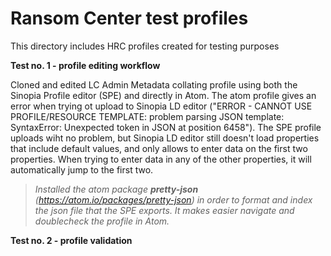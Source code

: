 # Ransom Center test profiles

This directory includes HRC profiles created for testing purposes

**Test no. 1 - profile editing workflow**

Cloned and edited LC Admin Metadata collating profile using both the Sinopia Profile editor (SPE) and directly in Atom. The atom profile gives an error when trying ot upload to Sinopia LD editor ("ERROR - CANNOT USE PROFILE/RESOURCE TEMPLATE: problem parsing JSON template: SyntaxError: Unexpected token in JSON at position 6458"). The SPE profile uploads wiht no problem, but Sinopia LD editor still doesn't load properties that include default values, and only allows to enter data on the first two properties. When trying to enter data in any of the other properties, it will automatically jump to the first two.

>*Installed the atom package **pretty-json** (https://atom.io/packages/pretty-json) in order to format and index the json file that the SPE exports. It makes easier navigate and doublecheck the profile in Atom.*

**Test no. 2 - profile validation**

